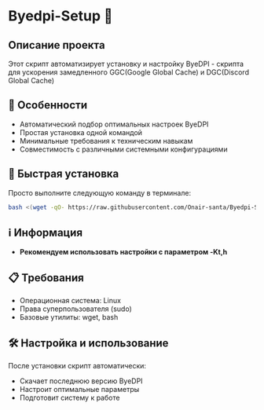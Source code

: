 # Byedpi-Setup 🚀

## Описание проекта

Этот скрипт автоматизирует установку и настройку ByeDPI - скрипта для ускорения замедленного GGC(Google Global Cache) и DGC(Discord Global Cache)

## 🌟 Особенности

- Автоматический подбор оптимальных настроек ByeDPI
- Простая установка одной командой
- Минимальные требования к техническим навыкам
- Совместимость с различными системными конфигурациями

## 🚀 Быстрая установка

Просто выполните следующую команду в терминале:

```bash
bash <(wget -qO- https://raw.githubusercontent.com/Onair-santa/Byedpi-Setup/refs/heads/main/install.sh)
```

## ℹ️ Информация

- **Рекомендуем использовать настройки с параметром -Kt,h**

## 📋 Требования

- Операционная система: Linux
- Права суперпользователя (sudo)
- Базовые утилиты: wget, bash

## 🛠 Настройка и использование

После установки скрипт автоматически:
- Скачает последнюю версию ByeDPI
- Настроит оптимальные параметры
- Подготовит систему к работе
